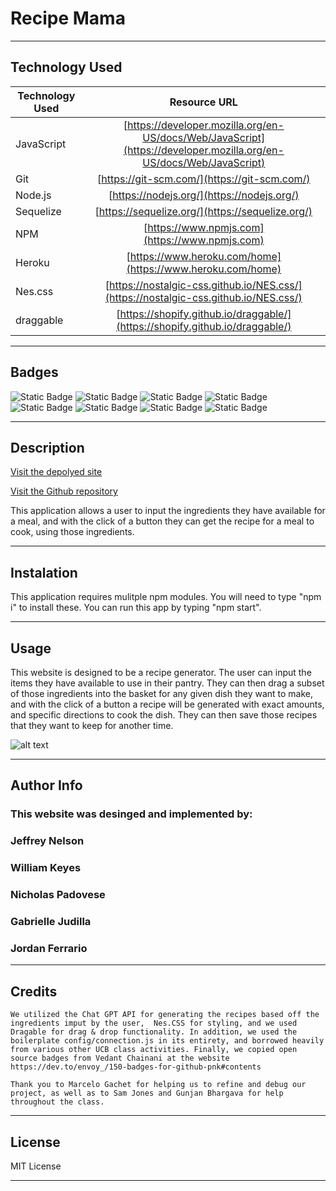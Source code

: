 # Recipe Mama

---

## Technology Used 

| Technology Used         | Resource URL           | 
| ------------- |:-------------:| 
| JavaScript     | [https://developer.mozilla.org/en-US/docs/Web/JavaScript](https://developer.mozilla.org/en-US/docs/Web/JavaScript)      |   
| Git | [https://git-scm.com/](https://git-scm.com/)     |    
| Node.js | [https://nodejs.org/](https://nodejs.org/)     |
| Sequelize | [https://sequelize.org/](https://sequelize.org/)  |
| NPM | [https://www.npmjs.com](https://www.npmjs.com)   |
| Heroku | [https://www.heroku.com/home](https://www.heroku.com/home)   |
| Nes.css | [https://nostalgic-css.github.io/NES.css/](https://nostalgic-css.github.io/NES.css/)   |
| draggable | [https://shopify.github.io/draggable/](https://shopify.github.io/draggable/)   |

---

## Badges
![Static Badge](https://img.shields.io/badge/JavaScript-323330?style=for-the-badge&logo=javascript&logoColor=F7DF1E)
![Static Badge](https://img.shields.io/badge/Node.js-43853D?style=for-the-badge&logo=node.js&logoColor=white)
![Static Badge](https://img.shields.io/badge/License-MIT_License-blue)
![Static Badge](https://img.shields.io/badge/Express.js-404D59?style=for-the-badge)
![Static Badge](https://img.shields.io/badge/Heroku-430098?style=for-the-badge&logo=heroku&logoColor=white)
![Static Badge](https://img.shields.io/badge/sequelize-323330?style=for-the-badge&logo=sequelize&logoColor=blue)
![Static Badge](https://img.shields.io/badge/hb_HANDLEBARS-blue)
![Static Badge](https://img.shields.io/badge/GitHub-100000?style=for-the-badge&logo=github&logoColor=white)


---

## Description

[Visit the depolyed site]()

[Visit the Github repository](https://github.com/gjudilla/recipe_mama)

This application allows a user to input the ingredients they have available for a meal, and with the click of a button they can get the recipe for a meal to cook, using those ingredients.

---

## Instalation

This application requires mulitple npm modules.  You will need to type "npm i" to install these. You can run this app by typing "npm start". 

---

## Usage

This website is designed to be a recipe generator. The user can input the items they have available to use in their pantry. They can then drag a subset of those ingredients into the basket for any given dish they want to make, and with the click of a button a recipe will be generated with exact amounts, and specific directions to cook the dish. They can then save those recipes that they want to keep for another time.


![ alt text](./assets/recipe-mama-screenshot.png)


---

## Author Info
### This website was desinged and implemented by:

### Jeffrey Nelson
### William Keyes
### Nicholas Padovese
### Gabrielle Judilla
### Jordan Ferrario

---
## Credits

    We utilized the Chat GPT API for generating the recipes based off the ingredients imput by the user,  Nes.CSS for styling, and we used Dragable for drag & drop functionality. In addition, we used the boilerplate config/connection.js in its entirety, and borrowed heavily from various other UCB class activities. Finally, we copied open source badges from Vedant Chainani at the website https://dev.to/envoy_/150-badges-for-github-pnk#contents 

    Thank you to Marcelo Gachet for helping us to refine and debug our project, as well as to Sam Jones and Gunjan Bhargava for help throughout the class.
 
---

## License

MIT License

---

